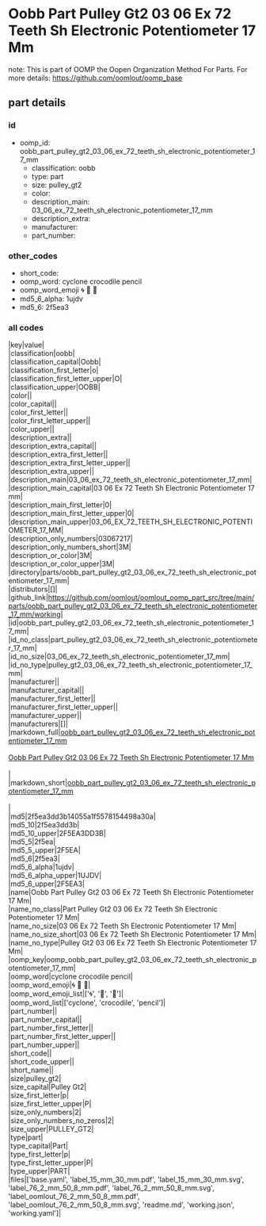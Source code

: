 # Oobb Part Pulley Gt2 03 06 Ex 72 Teeth Sh Electronic Potentiometer 17 Mm  

note: This is part of OOMP the Oopen Organization Method For Parts. For more details: https://github.com/oomlout/oomp_base

##  part details





### id
* oomp_id: oobb_part_pulley_gt2_03_06_ex_72_teeth_sh_electronic_potentiometer_17_mm
  * classification: oobb
  * type: part
  * size: pulley_gt2
  * color: 
  * description_main: 03_06_ex_72_teeth_sh_electronic_potentiometer_17_mm
  * description_extra: 
  * manufacturer: 
  * part_number: 

### other_codes
* short_code: 
* oomp_word: cyclone crocodile pencil
* oomp_word_emoji :cyclone: :crocodile: :pencil:
* md5_6_alpha: 1ujdv
* md5_6: 2f5ea3

### all codes 
|key|value|  
|classification|oobb|  
|classification_capital|Oobb|  
|classification_first_letter|o|  
|classification_first_letter_upper|O|  
|classification_upper|OOBB|  
|color||  
|color_capital||  
|color_first_letter||  
|color_first_letter_upper||  
|color_upper||  
|description_extra||  
|description_extra_capital||  
|description_extra_first_letter||  
|description_extra_first_letter_upper||  
|description_extra_upper||  
|description_main|03_06_ex_72_teeth_sh_electronic_potentiometer_17_mm|  
|description_main_capital|03 06 Ex 72 Teeth Sh Electronic Potentiometer 17 mm|  
|description_main_first_letter|0|  
|description_main_first_letter_upper|0|  
|description_main_upper|03_06_EX_72_TEETH_SH_ELECTRONIC_POTENTIOMETER_17_MM|  
|description_only_numbers|03067217|  
|description_only_numbers_short|3M|  
|description_or_color|3M|  
|description_or_color_upper|3M|  
|directory|parts/oobb_part_pulley_gt2_03_06_ex_72_teeth_sh_electronic_potentiometer_17_mm|  
|distributors|[]|  
|github_link|https://github.com/oomlout/oomlout_oomp_part_src/tree/main/parts/oobb_part_pulley_gt2_03_06_ex_72_teeth_sh_electronic_potentiometer_17_mm/working|  
|id|oobb_part_pulley_gt2_03_06_ex_72_teeth_sh_electronic_potentiometer_17_mm|  
|id_no_class|part_pulley_gt2_03_06_ex_72_teeth_sh_electronic_potentiometer_17_mm|  
|id_no_size|03_06_ex_72_teeth_sh_electronic_potentiometer_17_mm|  
|id_no_type|pulley_gt2_03_06_ex_72_teeth_sh_electronic_potentiometer_17_mm|  
|manufacturer||  
|manufacturer_capital||  
|manufacturer_first_letter||  
|manufacturer_first_letter_upper||  
|manufacturer_upper||  
|manufacturers|[]|  
|markdown_full|[oobb_part_pulley_gt2_03_06_ex_72_teeth_sh_electronic_potentiometer_17_mm](https://github.com/oomlout/oomlout_oomp_part_src/tree/main/parts/oobb_part_pulley_gt2_03_06_ex_72_teeth_sh_electronic_potentiometer_17_mm/working)<br>[](https://github.com/oomlout/oomlout_oomp_part_src/tree/main/parts/oobb_part_pulley_gt2_03_06_ex_72_teeth_sh_electronic_potentiometer_17_mm/working)<br>[Oobb Part Pulley Gt2 03 06 Ex 72 Teeth Sh Electronic Potentiometer 17 Mm](https://github.com/oomlout/oomlout_oomp_part_src/tree/main/parts/oobb_part_pulley_gt2_03_06_ex_72_teeth_sh_electronic_potentiometer_17_mm/working)<br><br>|  
|markdown_short|[oobb_part_pulley_gt2_03_06_ex_72_teeth_sh_electronic_potentiometer_17_mm](https://github.com/oomlout/oomlout_oomp_part_src/tree/main/parts/oobb_part_pulley_gt2_03_06_ex_72_teeth_sh_electronic_potentiometer_17_mm/working)<br><br>|  
|md5|2f5ea3dd3b14055a1f5578154498a30a|  
|md5_10|2f5ea3dd3b|  
|md5_10_upper|2F5EA3DD3B|  
|md5_5|2f5ea|  
|md5_5_upper|2F5EA|  
|md5_6|2f5ea3|  
|md5_6_alpha|1ujdv|  
|md5_6_alpha_upper|1UJDV|  
|md5_6_upper|2F5EA3|  
|name|Oobb Part Pulley Gt2 03 06 Ex 72 Teeth Sh Electronic Potentiometer 17 Mm|  
|name_no_class|Part Pulley Gt2 03 06 Ex 72 Teeth Sh Electronic Potentiometer 17 Mm|  
|name_no_size|03 06 Ex 72 Teeth Sh Electronic Potentiometer 17 Mm|  
|name_no_size_short|03 06 Ex 72 Teeth Sh Electronic Potentiometer 17 Mm|  
|name_no_type|Pulley Gt2 03 06 Ex 72 Teeth Sh Electronic Potentiometer 17 Mm|  
|oomp_key|oomp_oobb_part_pulley_gt2_03_06_ex_72_teeth_sh_electronic_potentiometer_17_mm|  
|oomp_word|cyclone crocodile pencil|  
|oomp_word_emoji|:cyclone: :crocodile: :pencil:|  
|oomp_word_emoji_list|[':cyclone:', ':crocodile:', ':pencil:']|  
|oomp_word_list|['cyclone', 'crocodile', 'pencil']|  
|part_number||  
|part_number_capital||  
|part_number_first_letter||  
|part_number_first_letter_upper||  
|part_number_upper||  
|short_code||  
|short_code_upper||  
|short_name||  
|size|pulley_gt2|  
|size_capital|Pulley Gt2|  
|size_first_letter|p|  
|size_first_letter_upper|P|  
|size_only_numbers|2|  
|size_only_numbers_no_zeros|2|  
|size_upper|PULLEY_GT2|  
|type|part|  
|type_capital|Part|  
|type_first_letter|p|  
|type_first_letter_upper|P|  
|type_upper|PART|  
|files|['base.yaml', 'label_15_mm_30_mm.pdf', 'label_15_mm_30_mm.svg', 'label_76_2_mm_50_8_mm.pdf', 'label_76_2_mm_50_8_mm.svg', 'label_oomlout_76_2_mm_50_8_mm.pdf', 'label_oomlout_76_2_mm_50_8_mm.svg', 'readme.md', 'working.json', 'working.yaml']|  
